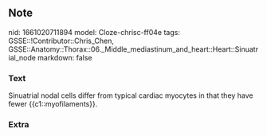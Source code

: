 ## Note
nid: 1661020711894
model: Cloze-chrisc-ff04e
tags: GSSE::!Contributor::Chris_Chen, GSSE::Anatomy::Thorax::06._Middle_mediastinum_and_heart::Heart::Sinuatrial_node
markdown: false

### Text
<div class='toggle'>
  Sinuatrial nodal cells differ from typical cardiac myocytes in
  that they have fewer {{c1::myofilaments}}.
</div>

### Extra

